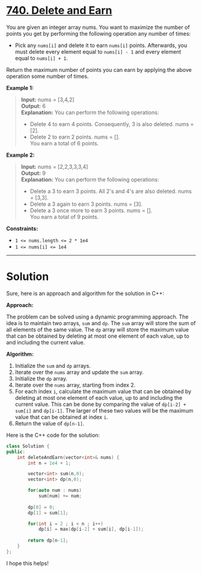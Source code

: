 # [740. Delete and Earn](https://leetcode.com/problems/delete-and-earn)

You are given an integer array nums. You want to maximize the number of points you get by performing the following operation any number of times:

- Pick any `nums[i]` and delete it to earn `nums[i]` points. Afterwards, you must delete every element equal to `nums[i] - 1` and every element equal to `nums[i] + 1`.

Return the maximum number of points you can earn by applying the above operation some number of times.

**Example 1:**

>**Input:** nums = [3,4,2]<br>
**Output:** 6<br>
>**Explanation:** You can perform the following operations:<br>
>- Delete 4 to earn 4 points. Consequently, 3 is also deleted. nums = [2].
>- Delete 2 to earn 2 points. nums = [].<br>
You earn a total of 6 points.

**Example 2:**

>**Input:** nums = [2,2,3,3,3,4]<br>
**Output:** 9<br>
>**Explanation:** You can perform the following operations:<br>
>- Delete a 3 to earn 3 points. All 2's and 4's are also deleted. nums = [3,3].
>- Delete a 3 again to earn 3 points. nums = [3].
>- Delete a 3 once more to earn 3 points. nums = [].<br>
You earn a total of 9 points.
 

**Constraints:**

- `1 <= nums.length <= 2 * 1e4`
- `1 <= nums[i] <= 1e4`
---
# Solution
Sure, here is an approach and algorithm for the solution in C++:

**Approach:**

The problem can be solved using a dynamic programming approach. The idea is to maintain two arrays, `sum` and `dp`. The `sum` array will store the sum of all elements of the same value. The `dp` array will store the maximum value that can be obtained by deleting at most one element of each value, up to and including the current value.

**Algorithm:**

1. Initialize the `sum` and `dp` arrays.
2. Iterate over the `nums` array and update the `sum` array.
3. Initialize the `dp` array.
4. Iterate over the `nums` array, starting from index 2.
5. For each index `i`, calculate the maximum value that can be obtained by deleting at most one element of each value, up to and including the current value. This can be done by comparing the value of `dp[i-2] + sum[i]` and `dp[i-1]`. The larger of these two values will be the maximum value that can be obtained at index `i`.
6. Return the value of `dp[n-1]`.

Here is the C++ code for the solution:

```c++
class Solution {
public:
    int deleteAndEarn(vector<int>& nums) {
        int n = 1e4 + 1;

        vector<int> sum(n,0);
        vector<int> dp(n,0);

        for(auto num : nums)
            sum[num] += num;
        
        dp[0] = 0;
        dp[1] = sum[1];

        for(int i = 2 ; i < n ; i++)
            dp[i] = max(dp[i-2] + sum[i], dp[i-1]);
        
        return dp[n-1];
    }
};
```

I hope this helps!